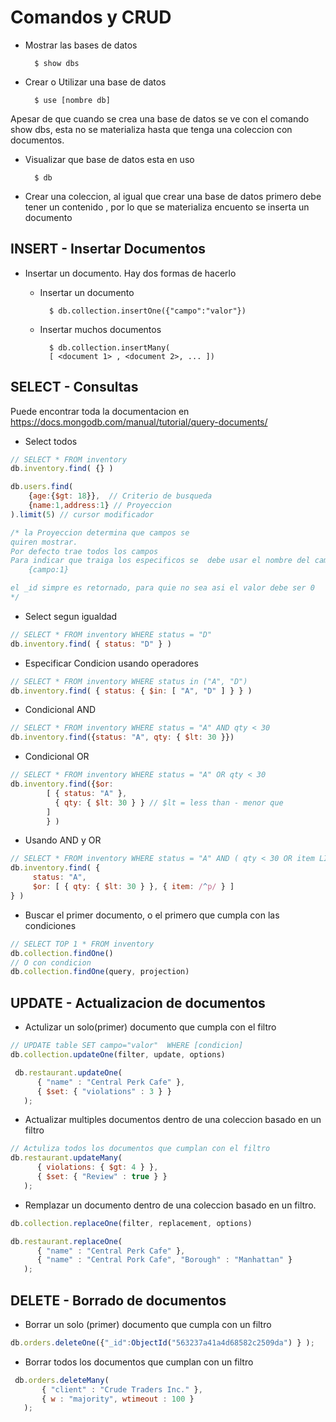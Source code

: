 # Comandos y CRUD

- Mostrar las bases de datos

        $ show dbs

- Crear o Utilizar una base de datos
        
        $ use [nombre db]

Apesar de que cuando se crea una base de datos se ve con el comando show dbs, esta no se materializa hasta que tenga una coleccion con documentos.

- Visualizar que base de datos esta en uso

        $ db

- Crear una coleccion, al igual que crear una base
de datos primero debe tener un contenido , por lo que se materializa encuento se inserta un documento

## INSERT - Insertar Documentos

- Insertar un documento. Hay dos formas de hacerlo
    - Insertar un documento

            $ db.collection.insertOne({"campo":"valor"})

    - Insertar muchos documentos

            $ db.collection.insertMany(
            [ <document 1> , <document 2>, ... ])  
    

## SELECT - Consultas 

Puede encontrar toda la documentacion en https://docs.mongodb.com/manual/tutorial/query-documents/

- Select todos
``` javascript
// SELECT * FROM inventory
db.inventory.find( {} )

db.users.find( 
    {age:{$gt: 18}},  // Criterio de busqueda
    {name:1,address:1} // Proyeccion
).limit(5) // cursor modificador

/* la Proyeccion determina que campos se 
quiren mostrar.
Por defecto trae todos los campos
Para indicar que traiga los especificos se  debe usar el nombre del campo con valor 1
    {campo:1}

el _id simpre es retornado, para quie no sea asi el valor debe ser 0    
*/
```

- Select segun igualdad
``` javascript
// SELECT * FROM inventory WHERE status = "D"
db.inventory.find( { status: "D" } )
```

- Especificar Condicion usando operadores
``` javascript
// SELECT * FROM inventory WHERE status in ("A", "D")
db.inventory.find( { status: { $in: [ "A", "D" ] } } )
```

- Condicional AND
``` javascript
// SELECT * FROM inventory WHERE status = "A" AND qty < 30
db.inventory.find({status: "A", qty: { $lt: 30 }})
```

- Condicional OR
``` javascript
// SELECT * FROM inventory WHERE status = "A" OR qty < 30
db.inventory.find({$or: 
        [ { status: "A" }, 
          { qty: { $lt: 30 } } // $lt = less than - menor que
        ] 
        } )
```

- Usando AND y OR
``` javascript
// SELECT * FROM inventory WHERE status = "A" AND ( qty < 30 OR item LIKE "p%")
db.inventory.find( {
     status: "A",
     $or: [ { qty: { $lt: 30 } }, { item: /^p/ } ]
} )
```

- Buscar el primer documento, o el primero que cumpla con las condiciones
``` javascript
// SELECT TOP 1 * FROM inventory 
db.collection.findOne()
// O con condicion 
db.collection.findOne(query, projection)
```

## UPDATE - Actualizacion de documentos

- Actulizar un solo(primer) documento que cumpla con el filtro
``` javascript
// UPDATE table SET campo="valor"  WHERE [condicion]
db.collection.updateOne(filter, update, options)

 db.restaurant.updateOne(
      { "name" : "Central Perk Cafe" },
      { $set: { "violations" : 3 } }
   );
```

-  Actualizar multiples documentos dentro de una coleccion basado en un filtro
``` javascript
// Actuliza todos los documentos que cumplan con el filtro
db.restaurant.updateMany(
      { violations: { $gt: 4 } },
      { $set: { "Review" : true } }
   );
```

- Remplazar un documento dentro de una coleccion basado en un filtro.
``` javascript
db.collection.replaceOne(filter, replacement, options)

db.restaurant.replaceOne(
      { "name" : "Central Perk Cafe" },
      { "name" : "Central Pork Cafe", "Borough" : "Manhattan" }
   );
```

## DELETE - Borrado de documentos

- Borrar un solo (primer) documento que cumpla con un filtro
``` javascript
db.orders.deleteOne({"_id":ObjectId("563237a41a4d68582c2509da") } );
```

- Borrar todos los documentos que cumplan con un filtro
``` javascript
 db.orders.deleteMany(
       { "client" : "Crude Traders Inc." },
       { w : "majority", wtimeout : 100 }
   );
```